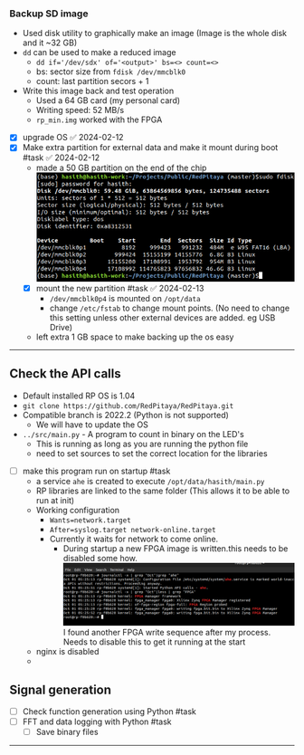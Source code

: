 ### Backup SD image

- Used disk utility to graphically make an image (Image is the whole disk and it ~32 GB)
- `dd` can be used to make a reduced image
	- `dd if='/dev/sdx' of='<output>' bs=<> count=<>`
	- bs: sector size from `fdisk /dev/mmcblk0`
	- count: last partition secors + 1 
- Write this image back and test operation 
	- Used a 64 GB card (my personal card)
	- Writing speed: 52 MB/s
	- `rp_min.img` worked with the FPGA 
- [x] upgrade OS ✅ 2024-02-12
- [x] Make extra partition for external data and make it mount during boot #task ✅ 2024-02-12
	- made a 50 GB partition on the end of the chip 
	![](res/Pasted%20image%2020240212235307.png)
	- [x] mount the new partition #task ✅ 2024-02-13
		- `/dev/mmcblk0p4` is mounted on `/opt/data`
		- change `/etc/fstab` to change mount points. (No need to change this setting unless other external devices are added. eg USB Drive)
	- left extra 1 GB space to make backing up the os easy
	  
---
## Check the API calls

- Default installed RP OS is 1.04
- `git clone https://github.com/RedPitaya/RedPitaya.git`
-  Compatible branch is 2022.2 (Python is not supported)
	- We will have to update the OS 
- `../src/main.py` - A program to count in binary on the LED's
	- This is running as long as you are running the python file
	- need to set sources to set the correct location for the libraries
- [ ] make this program run on startup #task
	- a service `ahe` is created to execute `/opt/data/hasith/main.py`
	- RP libraries are linked to the same folder (This allows it to be able to run at init)
	- Working configuration
		- `Wants=network.target`
		- `After=syslog.target network-online.target` 
		- Currently it waits for network to come online. 
			- During startup a new FPGA image is written.this needs to be disabled some how. 
			![](res/Pasted%20image%2020240213030709.png)
			I found another FPGA write sequence after my process. Needs to disable this to get it running at the start
	- nginx is disabled 
	- 
## Signal generation 

- [ ] Check function generation using Python #task
- [ ] FFT and data logging with Python  #task
	- [ ] Save binary files 

---
